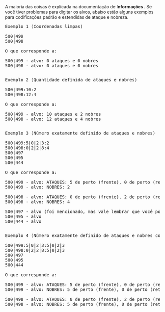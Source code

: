 <div class="p-3 mb-2 bg-light text-dark"><i class="bi bi-info-square"></i> A maioria das coisas é explicada na documentação de <b> Informações </b>. Se você tiver problemas para digitar os alvos, abaixo estão alguns exemplos para codificações padrão e estendidas de ataque e nobreza.</div>

<pre class="md-pre">
<span class="md-correct2">Exemplo 1 (Coordenadas limpas)</span>

500|499
500|498

<span class="md-correct2">O que corresponde a:</span>

500|499 - alvo: 0 ataques e 0 nobres
500|498 - alvo: 0 ataques e 0 nobres

</pre>
<pre class="md-pre">
<span class="md-correct2">Exemplo 2 (Quantidade definida de ataques e nobres)</span>

500|499:10:2
500|498:12:4

<span class="md-correct2">O que corresponde a:</span>

500|499 - alvo: 10 ataques e 2 nobres
500|498 - alvo: 12 ataques e 4 nobres

</pre>
<pre class="md-pre">
<span class="md-correct2">Exemplo 3 (Número exatamente definido de ataques e nobres)</span>

500|499:5|0|2|3:2
500|498:0|2|2|8:4
500|497
500|495
500|444

<span class="md-correct2">O que corresponde a:</span>

500|499 - alvo: ATAQUES: 5 de perto (frente), 0 de perto (retaguarda), 2 aleatórios da retaguarda e 3 de longe
500|499 - alvo: NOBRES: 2

500|498 - alvo: ATAQUES: 0 de perto (frente), 2 de perto (retaguarda), 2 aleatórios da retaguarda e 8 de longe
500|498 - alvo: NOBRES: 4

500|497 - alvo (foi mencionado, mas vale lembrar que você pode misturar livremente alvos específicos, mesmo com os vazios)
500|495 - alvo
500|444 - alvo 

</pre>

<pre class="md-pre">
<span class="md-correct2">Exemplo 4 (Número exatamente definido de ataques e nobres como antes)</span>

500|499:5|0|2|3:5|0|2|3
500|498:0|2|2|8:5|0|2|3
500|497
500|495
500|444

<span class="md-correct2">O que corresponde a:</span>

500|499 - alvo: ATAQUES: 5 de perto (frente), 0 de perto (retaguarda), 2 aleatórios da retaguarda e 3 de longe
500|499 - alvo: NOBRES: 5 de perto (frente), 0 de perto (retaguarda), 2 aleatórios da retaguarda e 3 de longe

500|498 - alvo: ATAQUES: 0 de perto (frente), 2 de perto (retaguarda), 2 aleatórios da retaguarda e 8 de longe
500|498 - alvo: NOBRES: 5 de perto (frente), 0 de perto (retaguarda), 2 aleatórios da retaguarda e 3 de longe


</pre>
